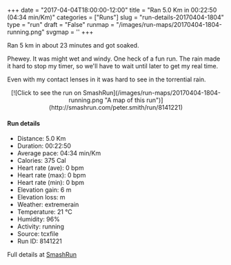 +++
date = "2017-04-04T18:00:00-12:00"
title = "Ran 5.0 Km in 00:22:50 (04:34 min/Km)"
categories = ["Runs"]
slug = "run-details-20170404-1804"
type = "run"
draft = "False"
runmap = "/images/run-maps/20170404-1804-running.png"
svgmap = '<polyline points="92 76, 89 75, 86 75, 85 75, 81 77, 73 82, 71 83, 71 86, 68 91, 68 94, 66 96, 57 95, 51 99, 47 100, 44 99, 44 97, 46 92, 50 85, 50 84, 52 83, 52 81, 50 79, 43 76, 41 75, 41 73, 43 67, 38 64, 25 61, 7 55, 7 54, 10 45, 12 38, 17 32, 36 15, 51 2, 54 1, 59 0, 63 2, 64 3, 61 6, 27 37, 25 39, 24 42, 25 40, 32 33, 62 6, 63 4, 63 3, 60 0, 56 0, 50 2, 46 6, 34 16, 15 33, 12 37, 6 54, 7 55, 10 56, 36 64, 42 65, 43 67, 41 70, 41 75, 42 76, 48 76, 49 77, 50 79, 50 82, 45 92, 45 95, 44 97, 48 100, 51 100, 53 99, 57 95, 68 96, 72 88, 73 82, 78 79, 80 75, 90 78, 92 77, 93 73, 93 74, 92 74">'
+++

Ran 5 km in about 23 minutes and got soaked. 

Phewey. It was might wet and windy. One heck of a fun run. The rain made it hard to stop my timer, so we'll have to wait until later to get my real time. 

Even with my contact lenses in it was hard to see in the torrential rain. 

<!--more-->

<center>
[![Click to see the run on SmashRun](/images/run-maps/20170404-1804-running.png "A map of this run")](http://smashrun.com/peter.smith/run/8141221)
</center>

#### Run details

* Distance: 5.0 Km
* Duration: 00:22:50
* Average pace: 04:34 min/Km
* Calories: 375 Cal
* Heart rate (ave): 0 bpm
* Heart rate (max): 0 bpm
* Heart rate (min): 0 bpm
* Elevation gain: 6 m
* Elevation loss:  m
* Weather: extremerain
* Temperature: 21 &deg;C
* Humidity: 96%
* Activity: running
* Source: tcxfile
* Run ID: 8141221

Full details at [SmashRun](http://smashrun.com/peter.smith/run/8141221)